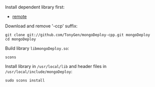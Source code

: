 Install dependent library first:

- [remote](https://github.com/TonyGen/remote-cpp)

Download and remove '-ccp' suffix:

	git clone git://github.com/TonyGen/mongoDeploy-cpp.git mongoDeploy
	cd mongoDeploy

Build library `libmongoDeploy.so`:

	scons

Install library in `/usr/local/lib` and header files in `/usr/local/include/mongoDeploy`:

	sudo scons install
